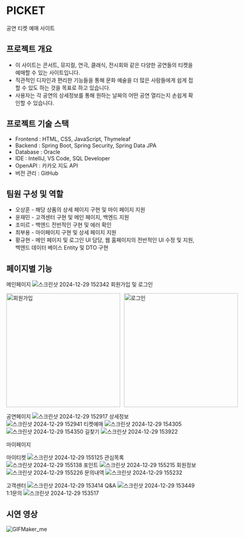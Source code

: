 # PICKET
공연 티켓 예매 사이트

## 프로젝트 개요
* 이 사이트는 콘서트, 뮤지컬, 연극, 클래식, 전시회와 같은 다양한 공연들의 티켓을 예매할 수 있는 사이트입니다.
* 직관적인 디자인과 편리한 기능들을 통해 문화 예술을 더 많은 사람들에게 쉽게 접할 수 있도 하는 것을 목표로 하고 있습니다.
* 사용자는 각 공연의 상세정보를 통해 원하는 날짜의 어떤 공연 열리는지 손쉽게 확인할 수 있습니다.

## 프로젝트 기술 스택
* Frontend : HTML, CSS, JavaScript, Thymeleaf
* Backend : Spring Boot, Spring Security, Spring Data JPA
* Database : Oracle
* IDE : IntelliJ, VS Code, SQL Developer
* OpenAPI : 카카오 지도 API
* 버전 관리 : GitHub
## 팀원 구성 및 역할
* 오상훈 - 해당 상품의 상세 페이지 구현 및 마이 페이지 지원 
* 윤재민 - 고객센터 구현 및 메인 페이지, 백엔드 지원
* 조미르 - 백엔드 전반적인 구현 및 에러 확인
* 최부용 - 마이페이지 구현 및 상세 페이지 지원
* 황규현 - 메인 페이지 및 로그인 UI 담당, 웹 홈페이지의 전반적인 UI 수정 및 지원,  백엔드 데이터 베이스  Entity 및 DTO 구현 

## 페이지별 기능
메인페이지
![스크린샷 2024-12-29 152342](https://github.com/user-attachments/assets/283d2ed4-9cf4-47e4-b77e-577cda5e099b)
회원가입 및 로그인
<div style="display: flex;">
    <img src="https://raw.githubusercontent.com/Ddonggirim/PICKET/master/README%20%EC%9D%B4%EB%AF%B8%EC%A7%80/%ED%9A%8C%EC%9B%90%EA%B0%80%EC%9E%85.png" alt="회원가입" width="300" style="margin-right: 10px;" />
    <img src="https://raw.githubusercontent.com/Ddonggirim/PICKET/master/README%20%EC%9D%B4%EB%AF%B8%EC%A7%80/%EB%A1%9C%EA%B7%B8%EC%9D%B8.png" alt="로그인" width="300" />
</div>

공연페이지
![스크린샷 2024-12-29 152917](https://github.com/user-attachments/assets/4ff180e4-c517-4de7-8c03-b87a529d999e)
상세정보
![스크린샷 2024-12-29 152941](https://github.com/user-attachments/assets/56613d10-ca2b-4082-a710-50a841672f25)
티켓예매
![스크린샷 2024-12-29 154305](https://github.com/user-attachments/assets/34cf84de-2ef2-41ba-a2ca-0d4d3ca4ba19)
![스크린샷 2024-12-29 154350](https://github.com/user-attachments/assets/73e83da7-58ed-4352-b07a-0efc6ff18706)
길찾기
![스크린샷 2024-12-29 153922](https://github.com/user-attachments/assets/15b880ff-4413-44c9-8985-f510d698729f)


마이페이지

마이티켓
![스크린샷 2024-12-29 155125](https://github.com/user-attachments/assets/0f18921e-221b-43de-8b45-c8b69295fa8b)
관심목록
![스크린샷 2024-12-29 155138](https://github.com/user-attachments/assets/32b78703-4b5d-438a-8865-93252543478c)
포인트
![스크린샷 2024-12-29 155215](https://github.com/user-attachments/assets/6f9b328f-6b84-43dc-b693-03458e319b73)
회원정보
![스크린샷 2024-12-29 155226](https://github.com/user-attachments/assets/782229f6-ec4b-4ca7-99c2-4e2aa833bc7f)
문의내역
![스크린샷 2024-12-29 155232](https://github.com/user-attachments/assets/bff96a79-3a1d-48d1-b031-d976d969a171)


고객센터
![스크린샷 2024-12-29 153414](https://github.com/user-attachments/assets/8af23cd6-1963-41eb-895b-b333351459c6)
Q&A
![스크린샷 2024-12-29 153449](https://github.com/user-attachments/assets/d8e415ca-30dc-41b7-9039-05c9e736be23)
1:1문의
![스크린샷 2024-12-29 153517](https://github.com/user-attachments/assets/d4049d8b-8779-43e5-8591-05a666bccd38)

## 시연 영상
![GIFMaker_me](https://github.com/user-attachments/assets/7a7d06e1-450f-49e7-9e7d-397df1789496)
